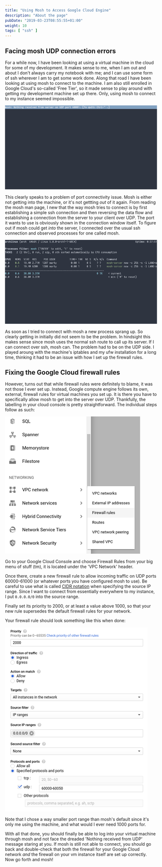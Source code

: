 ```yaml
---
title: "Using Mosh to Access Google Cloud Engine"
description: "About the page"
pubDate: "2019-03-23T08:55:55+01:00"
weight: 10
tags: [ "ssh" ]
---
```


## Facing mosh UDP connection errors

For a while now, I have been looking at using a virtual machine in the
cloud for some of my development. It makes sense to me, when I am out and
about I don't always carry my notebook with me; and I can use some form of
ssh wherever I am to get some work done. Along that road I have been
looking at using mosh to connect to the machine. I am also still enrolled
in Google Cloud's so-called 'Free Tier', so it made sense to play around
with getting my development machine set up there. Only, using mosh to
connect to my instance seemed impossible.

![Mosh connection error](mosh_no_connection.png)

This clearly speaks to a problem of port connectivity issue. Mosh is
either not getting into the machine, or it's not gettting *out* of it
again. From reading the mosh man page, I new that the way mosh tries to
connect is by first establishing a simple ssh connection and then
reversing the data flow and establishing a connection from the server to
your client over UDP. The port it wants to use is obviously shown in the
connection window itself. To figure out if mosh could get *into* the
server, I connected over the usual ssh connection and observed processes
for one called mosh.

![Mosh process is running](mosh-process.png)

As soon as I tried to connect with mosh a new process sprang up. So clearly
getting in initially did not seem to be the problem. In hindsight this makes
sense since mosh uses the normal ssh route to call up its server. If I can
connect over ssh, mosh can. The problem had to be on the UDP side. I played
aroung with the machine's iptables and my ufw installation for a long time,
thinking it had to be an issue with how I set up the firewall rules.

## Fixing the Google Cloud firewall rules

However, turns out that while firewall rules were definitely to blame, it was
not those I ever set up. Instead, Google compute engine follows its own,
external, firewall rules for virtual machines you set up. It is there you have
to specifically allow mosh to get into the server over UDP. Thankfully, the
labelling in your cloud console is pretty straightforward. The individual steps
follow as such:

![Select VPC Security-Firewall Rules](gce-menu.png)

Go to your Google Cloud Console and choose Firewall Rules from your big menu of
stuff (tm), it is located under the 'VPC Network' header.

Once there, create a new firewall rule to allow incoming traffic on UDP ports
60000-61000 (or whatever ports you have configured mosh to use). Be careful to
use what is called [CIDR
notation](https://en.wikipedia.org/wiki/Classless_Inter-Domain_Routing#CIDR_notation)
when specifying the source IP range. Since I want to connect from essentially
everywhere to my instance, I put `0.0.0.0/0` into the source range.

Finally set its priority to 2000, or at least a value above 1000, so that your
new rule supersedes the default firewall rules for your network.

Your firewall rule should look something like this when done:

![Final Firewall settings, mentioned above](gce-firewall-rules.png)

Note that I chose a way smaller port range than mosh's default since it's only
me using the machine, and what would I ever need 1000 ports for.

With all that done, you should finally be able to log into your virtual machine
through mosh and not face the dreaded 'Nothing received from UDP' message
staring at you. If mosh is still not able to connect, you should go back and
double-check that both the firewall for your Google Cloud network *and* the
firewall on your vm instance itself are set up correctly. Now go forth and
mosh!
